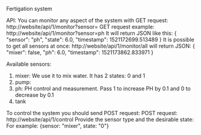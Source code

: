 Fertigation system

API:
You can monitor any aspect of the system with GET request:
http://website/api/1/monitor?sensor=<sensor>
GET request example:
http://website/api/1/monitor?sensor=ph
It will return JSON like this:
{
  "sensor": "ph",
  "state": 6.0,
  "timestamp": 1521172699.513489
}
It is possible to get all sensors at once:
http://website/api/1/monitor/all will return JSON:
{
  "mixer": false,
  "ph": 6.0,
  "timestamp": 1521173862.833971
}

Available sensors:
1) mixer: We use it to mix water. It has 2 states: 0 and 1
2) pump: <Under development>
3) ph: PH control and measurement. Pass 1 to increase PH by 0.1 and 0 to decrease by 0.1
4) tank <Under development>

To control the system you should send POST request:
POST request: http://website/api/1/control
Provide the sensor type and the desirable state:
For example: {sensor: "mixer", state: "0"}
